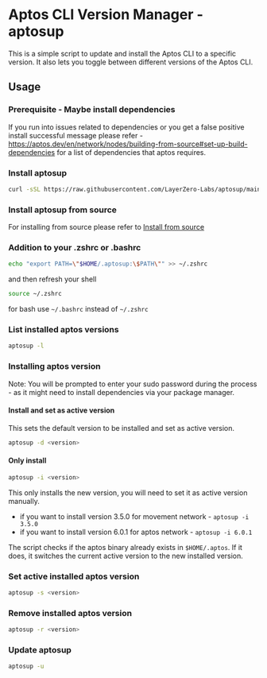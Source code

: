 # Aptos CLI Version Manager - aptosup

This is a simple script to update and install the Aptos CLI to a specific version. It also lets you toggle between different versions of the Aptos CLI.

## Usage

### Prerequisite - Maybe install dependencies 

If you run into issues related to dependencies or you get a false positive install successful message please refer - <https://aptos.dev/en/network/nodes/building-from-source#set-up-build-dependencies> for a list of dependencies that aptos requires.

### Install aptosup

```bash
curl -sSL https://raw.githubusercontent.com/LayerZero-Labs/aptosup/main/install | bash
```

### Install aptosup from source

For installing from source please refer to [Install from source](install-from-source.md)

### Addition to your .zshrc or .bashrc

```bash
echo "export PATH=\"$HOME/.aptosup:\$PATH\"" >> ~/.zshrc
```

and then refresh your shell

```bash
source ~/.zshrc
```

for bash use `~/.bashrc` instead of `~/.zshrc`

### List installed aptos versions

```bash
aptosup -l
```

### Installing aptos version

Note: You will be prompted to enter your sudo password during the process - as it might need to install dependencies via your package manager.

#### Install and set as active version

This sets the default version to be installed and set as active version.

```bash
aptosup -d <version>
```

#### Only install

```bash
aptosup -i <version>
```

This only installs the new version, you will need to set it as active version manually.

- if you want to install version 3.5.0 for movement network - `aptosup -i 3.5.0`
- if you want to install version 6.0.1 for aptos network - `aptosup -i 6.0.1`

The script checks if the aptos binary already exists in `$HOME/.aptos`. If it does, it switches the current active version to the new installed version.

### Set active installed aptos version

```bash
aptosup -s <version>
```

### Remove installed aptos version

```bash
aptosup -r <version>
```

### Update aptosup

```bash
aptosup -u
```

